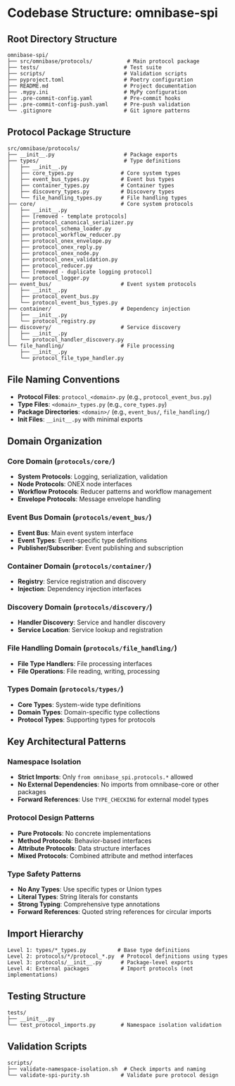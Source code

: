 # Codebase Structure: omnibase-spi

## Root Directory Structure
```
omnibase-spi/
├── src/omnibase/protocols/           # Main protocol package
├── tests/                           # Test suite
├── scripts/                         # Validation scripts
├── pyproject.toml                   # Poetry configuration
├── README.md                        # Project documentation
├── .mypy.ini                        # MyPy configuration
├── .pre-commit-config.yaml          # Pre-commit hooks
├── .pre-commit-config-push.yaml     # Pre-push validation
└── .gitignore                       # Git ignore patterns
```

## Protocol Package Structure
```
src/omnibase/protocols/
├── __init__.py                      # Package exports
├── types/                           # Type definitions
│   ├── __init__.py
│   ├── core_types.py               # Core system types
│   ├── event_bus_types.py          # Event bus types  
│   ├── container_types.py          # Container types
│   ├── discovery_types.py          # Discovery types
│   └── file_handling_types.py      # File handling types
├── core/                           # Core system protocols
│   ├── __init__.py
│   ├── [removed - template protocols]
│   ├── protocol_canonical_serializer.py
│   ├── protocol_schema_loader.py
│   ├── protocol_workflow_reducer.py
│   ├── protocol_onex_envelope.py
│   ├── protocol_onex_reply.py
│   ├── protocol_onex_node.py
│   ├── protocol_onex_validation.py
│   ├── protocol_reducer.py
│   ├── [removed - duplicate logging protocol]
│   └── protocol_logger.py
├── event_bus/                      # Event system protocols
│   ├── __init__.py
│   ├── protocol_event_bus.py
│   └── protocol_event_bus_types.py
├── container/                      # Dependency injection
│   ├── __init__.py
│   └── protocol_registry.py
├── discovery/                      # Service discovery
│   ├── __init__.py
│   └── protocol_handler_discovery.py
└── file_handling/                  # File processing
    ├── __init__.py
    └── protocol_file_type_handler.py
```

## File Naming Conventions
- **Protocol Files**: `protocol_<domain>.py` (e.g., `protocol_event_bus.py`)
- **Type Files**: `<domain>_types.py` (e.g., `core_types.py`)
- **Package Directories**: `<domain>/` (e.g., `event_bus/`, `file_handling/`)
- **Init Files**: `__init__.py` with minimal exports

## Domain Organization

### Core Domain (`protocols/core/`)
- **System Protocols**: Logging, serialization, validation
- **Node Protocols**: ONEX node interfaces
- **Workflow Protocols**: Reducer patterns and workflow management
- **Envelope Protocols**: Message envelope handling

### Event Bus Domain (`protocols/event_bus/`)  
- **Event Bus**: Main event system interface
- **Event Types**: Event-specific type definitions
- **Publisher/Subscriber**: Event publishing and subscription

### Container Domain (`protocols/container/`)
- **Registry**: Service registration and discovery
- **Injection**: Dependency injection interfaces

### Discovery Domain (`protocols/discovery/`)
- **Handler Discovery**: Service and handler discovery
- **Service Location**: Service lookup and registration

### File Handling Domain (`protocols/file_handling/`)
- **File Type Handlers**: File processing interfaces
- **File Operations**: File reading, writing, processing

### Types Domain (`protocols/types/`)
- **Core Types**: System-wide type definitions
- **Domain Types**: Domain-specific type collections
- **Protocol Types**: Supporting types for protocols

## Key Architectural Patterns

### Namespace Isolation
- **Strict Imports**: Only `from omnibase_spi.protocols.*` allowed
- **No External Dependencies**: No imports from omnibase-core or other packages
- **Forward References**: Use `TYPE_CHECKING` for external model types

### Protocol Design Patterns
- **Pure Protocols**: No concrete implementations
- **Method Protocols**: Behavior-based interfaces
- **Attribute Protocols**: Data structure interfaces
- **Mixed Protocols**: Combined attribute and method interfaces

### Type Safety Patterns
- **No Any Types**: Use specific types or Union types
- **Literal Types**: String literals for constants
- **Strong Typing**: Comprehensive type annotations
- **Forward References**: Quoted string references for circular imports

## Import Hierarchy
```
Level 1: types/*_types.py          # Base type definitions
Level 2: protocols/*/protocol_*.py  # Protocol definitions using types
Level 3: protocols/__init__.py      # Package-level exports
Level 4: External packages          # Import protocols (not implementations)
```

## Testing Structure
```
tests/
├── __init__.py
└── test_protocol_imports.py        # Namespace isolation validation
```

## Validation Scripts
```
scripts/
├── validate-namespace-isolation.sh  # Check imports and naming
└── validate-spi-purity.sh          # Validate pure protocol design
```

